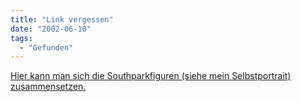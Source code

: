 ```yaml
---
title: "Link vergessen"
date: "2002-06-10"
tags:
  - "Gefunden"
---
```


[Hier kann man sich die Southparkfiguren (siehe mein Selbstportrait) zusammensetzen.](http://southpark.gamesweb.com/flash/sp-studio.html)
